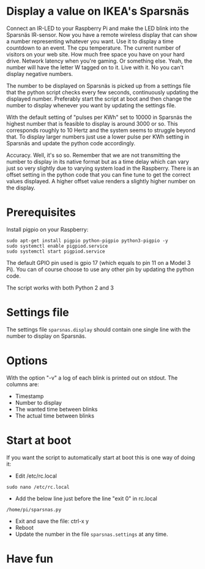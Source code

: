 # Display a value on IKEA's Sparsnäs

Connect an IR-LED to your Raspberry Pi and make the LED blink into the Sparsnäs IR-sensor. Now you have a remote wireless display that can show a number representing whatever you want. Use it to display a time countdown to an event. The cpu temperature. The current number of visitors on your web site. How much free space you have on your hard drive. Network latency when you're gaming. Or something else. Yeah, the number will have the letter W tagged on to it. Live with it. No you can't display negative numbers.

The number to be displayed on Sparsnäs is picked up from a settings file that the python script checks every few seconds, continuously updating the displayed number. Preferably start the script at boot and then change the number to display whenever you want by updating the settings file.

With the default setting of "pulses per KWh" set to 10000 in Sparsnäs the highest number that is feasible to display is around 3000 or so. This corresponds roughly to 10 Hertz and the system seems to struggle beyond that. To display larger numbers just use a lower pulse per KWh setting in Sparsnäs and update the python code accordingly.

Accuracy. Well, it's so so. Remember that we are not transmitting the number to display in its native format but as a time delay which can vary just so very slightly due to varying system load in the Raspberry. There is an offset setting in the python code that you can fine tune to get the correct values displayed. A higher offset value renders a slightly higher number on the display. 



# Prerequisites

Install pigpio on your Raspberry:
```
sudo apt-get install pigpio python-pigpio python3-pigpio -y
sudo systemctl enable pigpiod.service
sudo systemctl start pigpiod.service
```  
The default GPIO pin used is gpio 17 (which equals to pin 11 on a Model 3 Pi). You can of course choose to use any other pin by updating the python code.

The script works with both Python 2 and 3


# Settings file

The settings file ```sparsnas.display``` should contain one single line with the number to display on Sparsnäs.


# Options

With the option "-v" a log of each blink is printed out on stdout. The columns are:

- Timestamp
- Number to display
- The wanted time between blinks
- The actual time between blinks

# Start at boot

If you want the script to automatically start at boot this is one way of doing it:

- Edit /etc/rc.local
```
sudo nano /etc/rc.local
```
- Add the below line just before the line "exit 0" in rc.local
```
/home/pi/sparsnas.py
```
- Exit and save the file: ctrl-x y
- Reboot
- Update the number in the file ```sparsnas.settings``` at any time.

# Have fun







